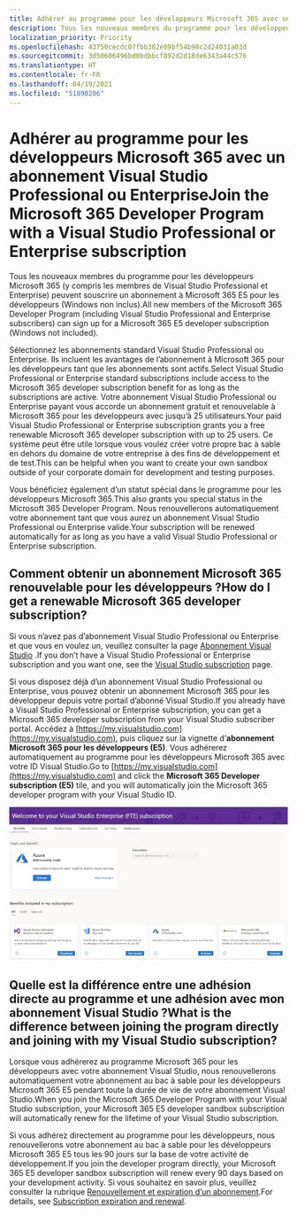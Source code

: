 ```yaml
---
title: Adhérer au programme pour les développeurs Microsoft 365 avec un abonnement Visual Studio Professional ou Enterprise
description: Tous les nouveaux membres du programme pour les développeurs Microsoft 365 (y compris les membres de Visual Studio Professional et Enterprise) peuvent souscrire un abonnement à Microsoft 365 E5 pour les développeurs (Windows non inclus).
localization_priority: Priority
ms.openlocfilehash: 43750cecdc07fbb382e09bf54b98c2d24031a03d
ms.sourcegitcommit: 3d50606496bd0bdbbcf892d2d18de6343a44c576
ms.translationtype: HT
ms.contentlocale: fr-FR
ms.lasthandoff: 04/19/2021
ms.locfileid: "51890206"
---
```

# <a name="join-the-microsoft-365-developer-program-with-a-visual-studio-professional-or-enterprise-subscription"></a><span data-ttu-id="2e565-103">Adhérer au programme pour les développeurs Microsoft 365 avec un abonnement Visual Studio Professional ou Enterprise</span><span class="sxs-lookup"><span data-stu-id="2e565-103">Join the Microsoft 365 Developer Program with a Visual Studio Professional or Enterprise subscription</span></span>

<span data-ttu-id="2e565-104">Tous les nouveaux membres du programme pour les développeurs Microsoft 365 (y compris les membres de Visual Studio Professional et Enterprise) peuvent souscrire un abonnement à Microsoft 365 E5 pour les développeurs (Windows non inclus).</span><span class="sxs-lookup"><span data-stu-id="2e565-104">All new members of the Microsoft 365 Developer Program (including Visual Studio Professional and Enterprise subscribers) can sign up for a Microsoft 365 E5 developer subscription (Windows not included).</span></span> 

<span data-ttu-id="2e565-105">Sélectionnez les abonnements standard Visual Studio Professional ou Enterprise. Ils incluent les avantages de l’abonnement à Microsoft 365 pour les développeurs tant que les abonnements sont actifs.</span><span class="sxs-lookup"><span data-stu-id="2e565-105">Select Visual Studio Professional or Enterprise standard subscriptions include access to the Microsoft 365 developer subscription benefit for as long as the subscriptions are active.</span></span> <span data-ttu-id="2e565-106">Votre abonnement Visual Studio Professional ou Enterprise payant vous accorde un abonnement gratuit et renouvelable à Microsoft 365 pour les développeurs avec jusqu’à 25 utilisateurs.</span><span class="sxs-lookup"><span data-stu-id="2e565-106">Your paid Visual Studio Professional or Enterprise subscription grants you a free renewable Microsoft 365 developer subscription with up to 25 users.</span></span> <span data-ttu-id="2e565-107">Ce système peut être utile lorsque vous voulez créer votre propre bac à sable en dehors du domaine de votre entreprise à des fins de développement et de test.</span><span class="sxs-lookup"><span data-stu-id="2e565-107">This can be helpful when you want to create your own sandbox outside of your corporate domain for development and testing purposes.</span></span>

<span data-ttu-id="2e565-108">Vous bénéficiez également d’un statut spécial dans le programme pour les développeurs Microsoft 365.</span><span class="sxs-lookup"><span data-stu-id="2e565-108">This also grants you special status in the Microsoft 365 Developer Program.</span></span> <span data-ttu-id="2e565-109">Nous renouvellerons automatiquement votre abonnement tant que vous aurez un abonnement Visual Studio Professional ou Enterprise valide.</span><span class="sxs-lookup"><span data-stu-id="2e565-109">Your subscription will be renewed automatically for as long as you have a valid Visual Studio Professional or Enterprise subscription.</span></span>

## <a name="how-do-i-get-a-renewable-microsoft-365-developer-subscription"></a><span data-ttu-id="2e565-110">Comment obtenir un abonnement Microsoft 365 renouvelable pour les développeurs ?</span><span class="sxs-lookup"><span data-stu-id="2e565-110">How do I get a renewable Microsoft 365 developer subscription?</span></span>

<span data-ttu-id="2e565-111">Si vous n’avez pas d’abonnement Visual Studio Professional ou Enterprise et que vous en voulez un, veuillez consulter la page [Abonnement Visual Studio](https://visualstudio.microsoft.com/vs/pricing/) .</span><span class="sxs-lookup"><span data-stu-id="2e565-111">If you don’t have a Visual Studio Professional or Enterprise subscription and you want one, see the [Visual Studio subscription](https://visualstudio.microsoft.com/vs/pricing/) page.</span></span>

<span data-ttu-id="2e565-112">Si vous disposez déjà d’un abonnement Visual Studio Professional ou Enterprise, vous pouvez obtenir un abonnement Microsoft 365 pour les développeur depuis votre portail d’abonné Visual Studio.</span><span class="sxs-lookup"><span data-stu-id="2e565-112">If you already have a Visual Studio Professional or Enterprise subscription, you can get a Microsoft 365 developer subscription from your Visual Studio subscriber portal.</span></span> <span data-ttu-id="2e565-113">Accédez à [https://my.visualstudio.com](https://my.visualstudio.com), puis cliquez sur la vignette d’**abonnement Microsoft 365 pour les développeurs (E5)**. Vous adhérerez automatiquement au programme pour les développeurs Microsoft 365 avec votre ID Visual Studio.</span><span class="sxs-lookup"><span data-stu-id="2e565-113">Go to [https://my.visualstudio.com](https://my.visualstudio.com) and click the **Microsoft 365 Developer subscription (E5)** tile, and you will automatically join the Microsoft 365 developer program with your Visual Studio ID.</span></span>

![Capture d’écran de la page Visual Studio avec la vignette d’abonnement Microsoft 365 pour les développeurs](images/visual-studio-dev-program-tile.jpg)

## <a name="what-is-the-difference-between-joining-the-program-directly-and-joining-with-my-visual-studio-subscription"></a><span data-ttu-id="2e565-115">Quelle est la différence entre une adhésion directe au programme et une adhésion avec mon abonnement Visual Studio ?</span><span class="sxs-lookup"><span data-stu-id="2e565-115">What is the difference between joining the program directly and joining with my Visual Studio subscription?</span></span>

<span data-ttu-id="2e565-116">Lorsque vous adhérerez au programme Microsoft 365 pour les développeurs avec votre abonnement Visual Studio, nous renouvellerons automatiquement votre abonnement au bac à sable pour les développeurs Microsoft 365 E5 pendant toute la durée de vie de votre abonnement Visual Studio.</span><span class="sxs-lookup"><span data-stu-id="2e565-116">When you join the Microsoft 365 Developer Program with your Visual Studio subscription, your Microsoft 365 E5 developer sandbox subscription will automatically renew for the lifetime of your Visual Studio subscription.</span></span> 

<span data-ttu-id="2e565-117">Si vous adhérez directement au programme pour les développeurs, nous renouvellerons votre abonnement au bac à sable pour les développeurs Microsoft 365 E5 tous les 90 jours sur la base de votre activité de développement.</span><span class="sxs-lookup"><span data-stu-id="2e565-117">If you join the developer program directly, your Microsoft 365 E5 developer sandbox subscription will renew every 90 days based on your development activity.</span></span> <span data-ttu-id="2e565-118">Si vous souhaitez en savoir plus, veuillez consulter la rubrique [Renouvellement et expiration d’un abonnement](subscription-expiration-and-renewal.md).</span><span class="sxs-lookup"><span data-stu-id="2e565-118">For details, see [Subscription expiration and renewal](subscription-expiration-and-renewal.md).</span></span>